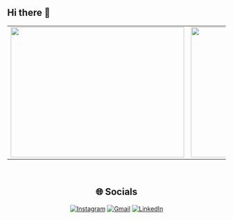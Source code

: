 ## Hi there 👋

<table>
  <tr>
    <td><img src="https://github-readme-stats.vercel.app/api/top-langs/?username=JulioBuzzi&layout=compact&langs_count=8&theme=dark" width="400" height="300"/></td>
    <td><img src="https://github-readme-stats.vercel.app/api?username=JulioBuzzi&show_icons=true&theme=dark" width="400" height="300"/></td>
  </tr>
</table>

<br />

<div align="center">

## 🌐 Socials

[![Instagram](https://img.shields.io/badge/-Instagram-E4405F?style=for-the-badge&logo=instagram&logoColor=white)](https://www.instagram.com/juliocesar_1900/)
[![Gmail](https://img.shields.io/badge/-Gmail-D14836?style=for-the-badge&logo=gmail&logoColor=white)](mailto:juliocesar.thurowbuzzi@gmail.com)
[![LinkedIn](https://img.shields.io/badge/-LinkedIn-blue?style=for-the-badge&logo=linkedin&logoColor=white)](https://linkedin.com/in/juliobuzzi)

</div>
